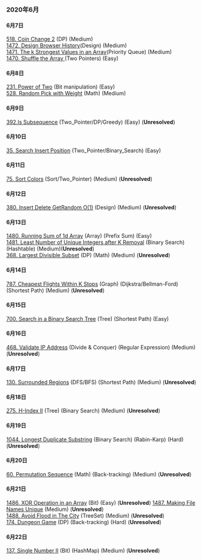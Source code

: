 ### 2020年6月  
#### 6月7日  
[518. Coin Change 2](https://github.com/Jesse1204/Leetcode/tree/master/DP/518.%20Coin%20Change%202) (DP) (Medium)  
[1472. Design Browser History](https://github.com/Jesse1204/Leetcode/tree/master/Design/1472.%20Design%20Browser%20History)(Design) (Medium)  
[1471. The k Strongest Values in an Array](https://github.com/Jesse1204/Leetcode/tree/master/Priority_Queue/1471.%20The%20k%20Strongest%20Values%20in%20an%20Array)(Priority Queue) (Medium)  
[1470. Shuffle the Array ](https://github.com/Jesse1204/Leetcode/tree/master/Two_Pointers/1470.%20Shuffle%20the%20Array)(Two Pointers) (Easy) 

#### 6月8日  
[231. Power of Two](https://github.com/Jesse1204/Leetcode/tree/master/Bit/231.%20Power%20of%20Two) (Bit manipulation) (Easy)  
[528. Random Pick with Weight](https://github.com/Jesse1204/Leetcode/tree/master/Math/528.%20Random%20Pick%20with%20Weight) (Math) (Medium)

#### 6月9日  
[392.Is Subsequence](https://github.com/Jesse1204/Leetcode/tree/master/Two_Pointers/392.%20Is%20Subsequence) (Two_Pointer/DP/Greedy) (Easy) (**Unresolved**)  

#### 6月10日  
[35. Search Insert Position](https://github.com/Jesse1204/Leetcode/tree/master/Binary_Search/35.%20Search%20Insert%20Position) (Two_Pointer/Binary_Search) (Easy)  
  
#### 6月11日  
[75. Sort Colors](https://github.com/Jesse1204/Leetcode/tree/master/Sort/75.%20Sort%20Colors) (Sort/Two_Pointer) (Medium) (**Unresolved**)
  
#### 6月12日
[380. Insert Delete GetRandom O(1)](https://github.com/Jesse1204/Leetcode/tree/master/Design/380.%20Insert%20Delete%20GetRandom%20O(1)) (Design) (Medium) (**Unresolved**)  
  
#### 6月13日
[1480. Running Sum of 1d Array](https://github.com/Jesse1204/Leetcode/tree/master/Others/1480.%20Running%20Sum%20of%201d%20Array) (Array) (Prefix Sum) (Easy)  
[1481. Least Number of Unique Integers after K Removal](https://github.com/Jesse1204/Leetcode/tree/master/Binary_Search/1481.%20Least%20Number%20of%20Unique%20Integers%20after%20K%20Removals) (Binary Search) (Hashtable) (Medium)(**Unresolved**)  
[368. Largest Divisible Subset](https://github.com/Jesse1204/Leetcode/tree/master/DP/368.%20Largest%20Divisible%20Subset) (DP) (Math) (Medium) (**Unresolved**)  
  
#### 6月14日
[787. Cheapest Flights Within K Stops](https://github.com/Jesse1204/Leetcode/tree/master/Graph/Shortest%20Path/787.%20Cheapest%20Flights%20Within%20K%20Stops) (Graph) (Dijkstra/Bellman-Ford) (Shortest Path) (Medium) (**Unresolved**)  
  
#### 6月15日
[700. Search in a Binary Search Tree](https://github.com/Jesse1204/Leetcode/tree/master/Tree/700.%20Search%20in%20a%20Binary%20Search%20Tree) (Tree) (Shortest Path) (Easy)

#### 6月16日
[468. Validate IP Address](https://github.com/Jesse1204/Leetcode/tree/master/Divide_Conquer/468.%20Validate%20IP%20Address) (Divide & Conquer) (Regular Expression) (Medium) (**Unresolved**)  

#### 6月17日
[130. Surrounded Regions](https://github.com/Jesse1204/Leetcode/tree/master/DFS/130.%20Surrounded%20Regions) (DFS/BFS) (Shortest Path) (Medium) (**Unresolved**)  

#### 6月18日
[275. H-Index II](https://github.com/Jesse1204/Leetcode/tree/master/Binary_Search/275.%20H-Index%20II) (Tree) (Binary Search) (Medium) (**Unresolved**)  

#### 6月19日
[1044. Longest Duplicate Substring](https://github.com/Jesse1204/Leetcode/tree/master/String/1044.%20Longest%20Duplicate%20Substring) (Binary Search) (Rabin-Karp) (Hard) (**Unresolved**)  

#### 6月20日
[60. Permutation Sequence](https://github.com/Jesse1204/Leetcode/tree/master/Math/60.%20Permutation%20Sequence) (Math) (Back-tracking) (Medium) (**Unresolved**)  

#### 6月21日
[1486. XOR Operation in an Array](https://github.com/Jesse1204/Leetcode/tree/master/Bit/1486.%20XOR%20Operation%20in%20an%20Array) (Bit) (Easy) (**Unresolved**) 
[1487. Making File Names Unique](https://github.com/Jesse1204/Leetcode/tree/master/Others/1487.%20Making%20File%20Names%20Unique) (Medium) (**Unresolved**)  
[1488. Avoid Flood in The City](https://github.com/Jesse1204/Leetcode/tree/master/Others/1488.%20Avoid%20Flood%20in%20The%20City)  (TreeSet) (Medium) (**Unresolved**)  
[174. Dungeon Game](https://github.com/Jesse1204/Leetcode/tree/master/DP/174.%20Dungeon%20Game) (DP) (Back-tracking) (Hard) (**Unresolved**)  

#### 6月22日
[137. Single Number II](https://github.com/Jesse1204/Leetcode/tree/master/Tree/700.%20Search%20in%20a%20Binary%20Search%20Tree) (Bit) (HashMap) (Medium) (**Unresolved**)  